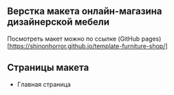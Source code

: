 ## Верстка макета онлайн-магазина дизайнерской мебели

Посмотреть макет можно по ссылке (GitHub pages)[https://shinonhorror.github.io/template-furniture-shop/]

## Страницы макета

- Главная страница
